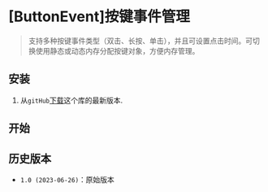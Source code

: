 # [ButtonEvent]按键事件管理

>支持多种按键事件类型（双击、长按、单击），并且可设置点击时间。可切换使用静态或动态内存分配按键对象，方便内存管理。



## 安装

1. 从`gitHub`[下载]()这个库的最新版本.





## 开始









## 历史版本

- `1.0 (2023-06-26)`：原始版本